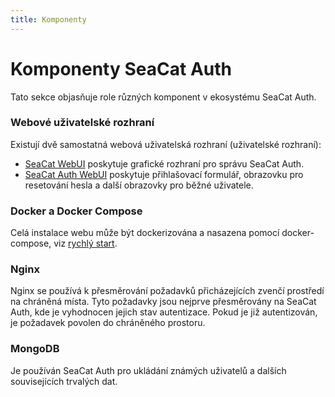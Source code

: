 ```yaml
---
title: Komponenty
---
```


# Komponenty SeaCat Auth

Tato sekce objasňuje role různých komponent v ekosystému SeaCat Auth.

### Webové uživatelské rozhraní

Existují dvě samostatná webová uživatelská rozhraní (uživatelské rozhraní):

* [SeaCat WebUI](http://gitlab.teskalabs.int/seacat/seacat-webui) poskytuje grafické rozhraní pro správu SeaCat Auth.
* [SeaCat Auth WebUI](http://gitlab.teskalabs.int/seacat/seacat-auth-webui) poskytuje přihlašovací formulář, obrazovku pro resetování hesla a další obrazovky pro běžné uživatele.

### Docker a Docker Compose

Celá instalace webu může být dockerizována a nasazena pomocí docker-compose, viz [rychlý start](../getting-started/quick-start).

### Nginx

Nginx se používá k přesměrování požadavků přicházejících zvenčí prostředí na chráněná místa. Tyto požadavky jsou nejprve přesměrovány na SeaCat Auth, kde je vyhodnocen jejich stav autentizace. Pokud je již autentizován, je požadavek povolen do chráněného prostoru.

### MongoDB

Je používán SeaCat Auth pro ukládání známých uživatelů a dalších souvisejících trvalých dat.